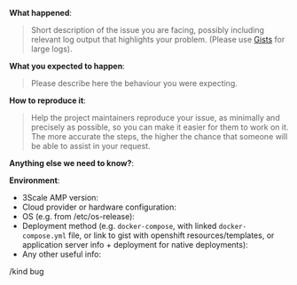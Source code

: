 <!-- Use this form for bug reports only please! -->

**What happened**:

> Short description of the issue you are facing, possibly including relevant log output that highlights your problem. (Please use [Gists](https://gist.github.com) for large logs).

**What you expected to happen**:

> Please describe here the behaviour you were expecting.

**How to reproduce it**:

> Help the project maintainers reproduce your issue, as minimally and precisely as possible, so you can make it easier for them to work on it. The more accurate the steps, the higher the chance that someone will be able to assist in your request. 

**Anything else we need to know?**:

**Environment**:
- 3Scale AMP version:
- Cloud provider or hardware configuration:
- OS (e.g. from /etc/os-release):
- Deployment method (e.g. `docker-compose`, with linked `docker-compose.yml` file, or link to gist with openshift resources/templates, or application server info + deployment for native deployments):
- Any other useful info:


<!-- Please leave below line intact -->
/kind bug
